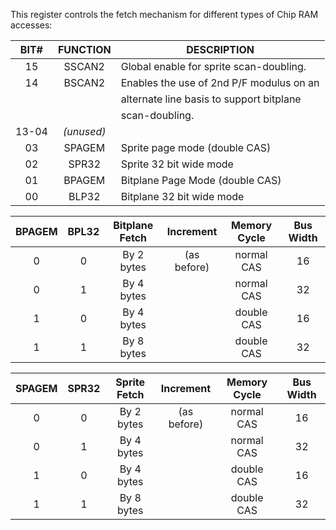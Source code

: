 This register controls the fetch mechanism for different
types of Chip RAM accesses:


| BIT#  | FUNCTION | DESCRIPTION                               |
|:-----:|:--------:|-------------------------------------------|
| 15    | SSCAN2   | Global enable for sprite scan-doubling.   |
| 14    | BSCAN2   | Enables the use of 2nd P/F modulus on an  |
|       |          | alternate line basis to support bitplane  |
|       |          | scan-doubling.                            |
| 13-04 | _(unused)_ |                                           |
| 03    | SPAGEM   | Sprite page mode (double CAS)             |
| 02    | SPR32    | Sprite 32 bit wide mode                   |
| 01    | BPAGEM   | Bitplane Page Mode (double CAS)           |
| 00    | BLP32    | Bitplane 32 bit wide mode                 |



|BPAGEM|BPL32| Bitplane Fetch|Increment  | Memory Cycle |Bus Width|
|:----:|:---:|:-------------:|:---------:|:------------:|:-------:|
| 0    |  0  | By 2 bytes    |(as before)|normal CAS    |16       |
| 0    |  1  | By 4 bytes    |           |normal CAS    |32       |
| 1    |  0  | By 4 bytes    |           |double CAS    |16       |
| 1    |  1  | By 8 bytes    |           |double CAS    |32       |



|SPAGEM|SPR32|Sprite Fetch|Increment  |Memory Cycle |Bus Width|
|:----:|:---:|:----------:|:---------:|:-----------:|:-------:|
|  0   |  0  | By 2 bytes |(as before)| normal CAS  |   16    |
|  0   |  1  | By 4 bytes |           | normal CAS  |   32    |
|  1   |  0  | By 4 bytes |           | double CAS  |   16    |
|  1   |  1  | By 8 bytes |           | double CAS  |   32    |